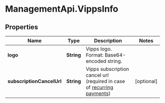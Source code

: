 # ManagementApi.VippsInfo

## Properties

Name | Type | Description | Notes
------------ | ------------- | ------------- | -------------
**logo** | **String** | Vipps logo. Format: Base64-encoded string. | 
**subscriptionCancelUrl** | **String** | Vipps subscription cancel url (required in case of [recurring payments](https://docs.adyen.com/online-payments/tokenization)) | [optional] 


